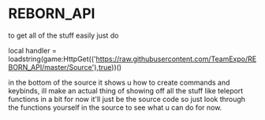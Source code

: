 # REBORN_API

to get all of the stuff easily just do

local handler = loadstring(game:HttpGet(('https://raw.githubusercontent.com/TeamExpo/REBORN_API/master/Source'),true))()

in the bottom of the source it shows u how to create commands and keybinds, ill make an actual thing of showing off all the stuff like teleport functions in a bit for now it'll
just be the source code so just look through the functions yourself in the source to see what u can do for now.
